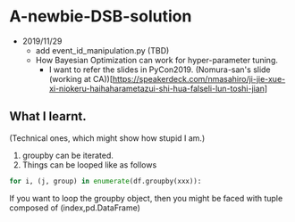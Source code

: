 # A-newbie-DSB-solution

- 2019/11/29
  - add event_id_manipulation.py (TBD)
  - How Bayesian Optimization can work for hyper-parameter tuning.
    - I want to refer the slides in PyCon2019.
      (Nomura-san's slide (working at CA))[https://speakerdeck.com/nmasahiro/ji-jie-xue-xi-niokeru-haihaharametazui-shi-hua-falseli-lun-toshi-jian]
  


What I learnt.
---
(Technical ones, which might show how stupid I am.)
1. groupby can be iterated.
2. Things can be looped like as follows 
  ```python
  for i, (j, group) in enumerate(df.groupby(xxx)):
   ```
   If you want to loop the groupby object, then you might be faced with tuple composed of (index,pd.DataFrame)

